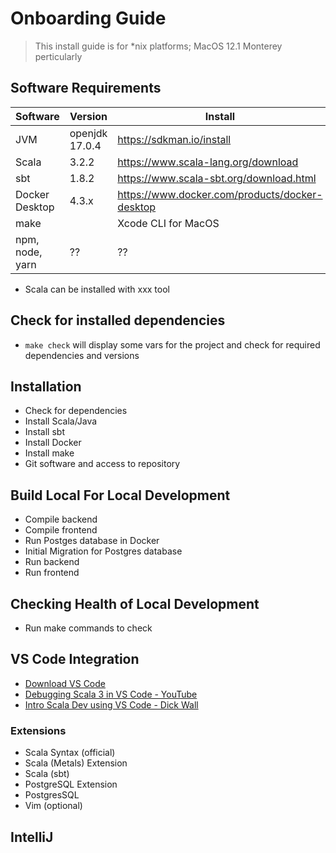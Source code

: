 # Onboarding Guide
> This install guide is for *nix platforms; MacOS 12.1 Monterey perticularly

## Software Requirements 

Software        | Version        | Install
----------------|----------------|-----------------------------------------------
JVM             | openjdk 17.0.4 | https://sdkman.io/install
Scala           | 3.2.2          | https://www.scala-lang.org/download
sbt             | 1.8.2          | https://www.scala-sbt.org/download.html
Docker Desktop  | 4.3.x          | https://www.docker.com/products/docker-desktop
make            |                | Xcode CLI for MacOS
npm, node, yarn | ??             | ??

- Scala can be installed with xxx tool 

## Check for installed dependencies
- `make check` will display some vars for the project and check for required dependencies and versions

## Installation

- Check for dependencies
- Install Scala/Java
- Install sbt
- Install Docker
- Install make
- Git software and access to repository

## Build Local For Local Development

- Compile backend
- Compile frontend
- Run Postges database in Docker
- Initial Migration for Postgres database 
- Run backend
- Run frontend

## Checking Health of Local Development
- Run make commands to check

## VS Code Integration
- [Download VS Code](https://code.visualstudio.com/download)
- [Debugging Scala 3 in VS Code - YouTube](https://www.youtube.com/watch?v=zX-t5E5hQh0)
- [Intro Scala Dev using VS Code - Dick Wall](https://www.youtube.com/watch?v=tNLS6rOGBlo)

### Extensions 
- Scala Syntax (official)
- Scala (Metals) Extension
- Scala (sbt)
- PostgreSQL Extension
- PostgresSQL 
- Vim (optional)


## IntelliJ

